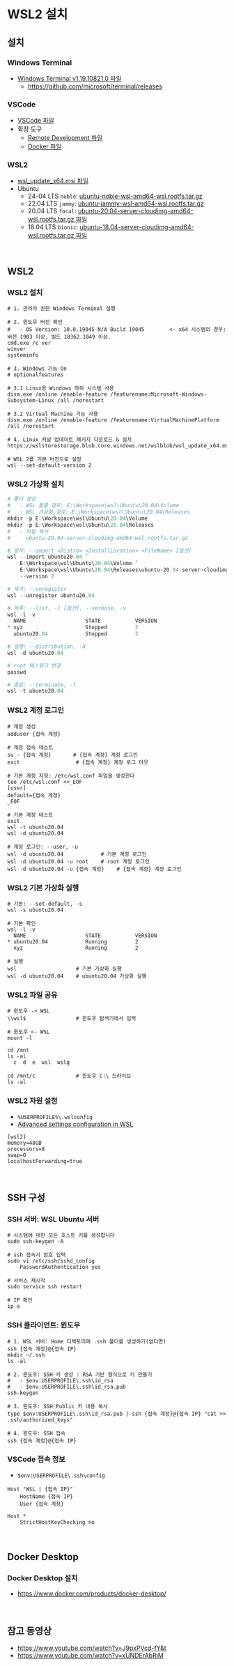 # WSL2 설치

## 설치
### Windows Terminal
- [Windows Terminal v1.19.10821.0 파일](https://github.com/microsoft/terminal/releases/download/v1.19.10821.0/Microsoft.WindowsTerminal_1.19.10821.0_8wekyb3d8bbwe.msixbundle)
  - https://github.com/microsoft/terminal/releases


### VSCode
- [VSCode 파일](https://code.visualstudio.com/sha/download?build=stable&os=win32-x64-user)
- 확장 도구
  - [Remote Development 파일](https://marketplace.visualstudio.com/items?itemName=ms-vscode-remote.vscode-remote-extensionpack)
  - [Docker 파일](https://marketplace.visualstudio.com/items?itemName=ms-azuretools.vscode-docker)

### WSL2
- [wsl_update_x64.msi 파일](https://wslstorestorage.blob.core.windows.net/wslblob/wsl_update_x64.msi)
- Ubuntu
  - 24-04 LTS `noble`: [ubuntu-noble-wsl-amd64-wsl.rootfs.tar.gz](https://cloud-images.ubuntu.com/wsl/noble/current/ubuntu-noble-wsl-amd64-wsl.rootfs.tar.gz)
  - 22.04 LTS `jammy`: [ubuntu-jammy-wsl-amd64-wsl.rootfs.tar.gz](https://cloud-images.ubuntu.com/wsl/jammy/current/ubuntu-jammy-wsl-amd64-wsl.rootfs.tar.gz)
  - 20.04 LTS `focal`: [ubuntu-20.04-server-cloudimg-amd64-wsl.rootfs.tar.gz 파일](https://cloud-images.ubuntu.com/releases/focal/release/ubuntu-20.04-server-cloudimg-amd64-wsl.rootfs.tar.gz)
  - 18.04 LTS `bionic`: [ubuntu-18.04-server-cloudimg-amd64-wsl.rootfs.tar.gz 파일](https://cloud-images.ubuntu.com/releases/bionic/release/ubuntu-18.04-server-cloudimg-amd64-wsl.rootfs.tar.gz)

<br/>

## WSL2
### WSL2 설치
```shell
# 1. 관리자 권한 Windows Terminal 실행

# 2. 윈도우 버전 확인
#   - OS Version: 10.0.19045 N/A Build 19045        <- x64 시스템의 경우: 버전 1903 이상, 빌드 18362.1049 이상.
cmd.exe /c ver
winver
systeminfo

# 3. Windows 기능 On
# optionalfeatures

# 3.1 Linux용 Windows 하위 시스템 사용
dism.exe /online /enable-feature /featurename:Microsoft-Windows-Subsystem-Linux /all /norestart

# 3.2 Virtual Machine 기능 사용
dism.exe /online /enable-feature /featurename:VirtualMachinePlatform /all /norestart

# 4. Linux 커널 업데이트 패키지 다운로드 & 설치
https://wslstorestorage.blob.core.windows.net/wslblob/wsl_update_x64.msi

# WSL 2를 기본 버전으로 설정
wsl --set-default-version 2
```

### WSL2 가상화 설치
```powershell
# 폴더 생성
#   - WSL 볼륨 경로: E:\Workspace\wsl\Ubuntu\20.04\Volume
#   - WSL 가상화 경로: E:\Workspace\wsl\Ubuntu\20.04\Releases
mkdir -p E:\Workspace\wsl\Ubuntu\20.04\Volume
mkdir -p E:\Workspace\wsl\Ubuntu\20.04\Releases
#   - 파일 복사
#     ubuntu-20.04-server-cloudimg-amd64-wsl.rootfs.tar.gz

# 설치: --import <Distro> <InstallLocation> <FileName> [옵션]
wsl --import ubuntu20.04 `
    E:\Workspace\wsl\Ubuntu\20.04\Volume `
    E:\Workspace\wsl\Ubuntu\20.04\Releases\ubuntu-20.04-server-cloudimg-amd64-wsl.rootfs.tar.gz `
    --version 2

# 제거: --unregister
wsl --unregister ubuntu20.04

# 목록: --list, -l [옵션], --verbose, -v
wsl -l -v
  NAME                   STATE           VERSION
* xyz                    Stopped         2
  ubuntu20.04            Stopped         2

# 실행: --distribution, -d
wsl -d ubuntu20.04

# root 패스워크 변경
passwd

# 종료: --terminate, -t
wsl -t ubuntu20.04
```

### WSL2 계정 로그인
```shell
# 계정 생성
adduser {접속 계정}

# 계정 접속 테스트
su - {접속 계정}       # {접속 계정} 계정 로그인
exit                  # {접속 계정} 계정 로그 아웃

# 기본 계정 지정: /etc/wsl.conf 파일을 생성한다
tee /etc/wsl.conf <<_EOF
[user]
default={접속 계정}
_EOF

# 기본 계정 테스트
exit
wsl -t ubuntu20.04
wsl -d ubuntu20.04

# 계정 로그인: --user, -u
wsl -d ubuntu20.04            # 기본 계정 로그인
wsl -d ubuntu20.04 -u root    # root 계정 로그인
wsl -d ubuntu20.04 -u {접속 계정}    # {접속 계정} 계정 로그인
```

### WSL2 기본 가상화 실행
```shell
# 기본: --set-default, -s
wsl -s ubuntu20.04

# 기본 확인
wsl -l -v
  NAME                   STATE           VERSION
* ubuntu20.04            Running         2
  xyz                    Running         2

# 실행
wsl                   # 기본 가상화 실행
wsl -d ubuntu20.04    # ubuntu20.04 가상화 실행
```

### WSL2 파일 공유
```shell
# 윈도우 -> WSL
\\wsl$                # 윈도우 탐색기에서 입력

# 윈도우 <- WSL
mount -l

cd /mnt
ls -al
  c  d  e  wsl  wslg

cd /mnt/c             # 윈도우 C:\ 드라이브
ls -al
```

### WSL2 자원 설정
- `%USERPROFILE%\.wslconfig`
- [Advanced settings configuration in WSL](https://learn.microsoft.com/en-us/windows/wsl/wsl-config)

```
[wsl2]
memory=48GB
processors=8
swap=0
localhostForwarding=true
```

<br/>

## SSH 구성
### SSH 서버: WSL Ubuntu 서버
```shell
# 시스템에 대한 모든 호스트 키를 생성합니다
sudo ssh-keygen -A

# ssh 접속시 암호 입력
sudo vi /etc/ssh/sshd_config
    PasswordAuthentication yes

# 서비스 재시작
sudo service ssh restart

# IP 확인
ip a
```

### SSH 클라이언트: 윈도우
```shell
# 1. WSL 서버: Home 디렉토리에 .ssh 폴더를 생성하기(없다면)
ssh {접속 계정}@{접속 IP}
mkdir ~/.ssh
ls -al

# 2. 윈도우: SSH 키 생성 : RSA 기반 형식으로 키 만들기
#   - $env:USERPROFILE\.ssh\id_rsa
#   - $env:USERPROFILE\.ssh\id_rsa.pub
ssh-keygen

# 3. 윈도우: SSH Public 키 내용 복사
type $env:USERPROFILE\.ssh\id_rsa.pub | ssh {접속 계정}@{접속 IP} "cat >> .ssh/authorized_keys"

# 4. 윈도우: SSH 접속
ssh {접속 계정}@{접속 IP}
```

### VSCode 접속 정보
- `$env:USERPROFILE\.ssh\config`

```
Host "WSL | {접속 IP}"
    HostName {접속 IP}
    User {접속 계정}

Host *
    StrictHostKeyChecking no
```

<br/>

## Docker Desktop
### Docker Desktop 설치
- https://www.docker.com/products/docker-desktop/

<br/>

## 참고 동영상
- https://www.youtube.com/watch?v=J9pxPVcd-fY&t
- https://www.youtube.com/watch?v=xUNDErAbRiM
